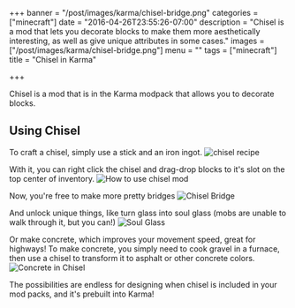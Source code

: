 +++
banner = "/post/images/karma/chisel-bridge.png"
categories = ["minecraft"]
date = "2016-04-26T23:55:26-07:00"
description = "Chisel is a mod that lets you decorate blocks to make them more aesthetically interesting, as well as give unique attributes in some cases."
images = ["/post/images/karma/chisel-bridge.png"]
menu = ""
tags = ["minecraft"]
title = "Chisel in Karma"

+++

Chisel is a mod that is in the Karma modpack that allows you to decorate blocks.
<!--more-->

## Using Chisel

To craft a chisel, simply use a stick and an iron ingot.
<img src="/post/images/karma/chisel-recipe.png" title="chisel recipe">

With it, you can right click the chisel and drag-drop blocks to it's slot on the top center of inventory.
<img src="/post/images/karma/chisel-usage.png" title="How to use chisel mod">

Now, you're free to make more pretty bridges
<img src="/post/images/karma/chisel-bridge.png" title="Chisel Bridge">

And unlock unique things, like turn glass into soul glass (mobs are unable to walk through it, but you can!)
<img src="/post/images/karma/soul-glass.png" title="Soul Glass">

Or make concrete, which improves your movement speed, great for highways! To make concrete, you simply need to cook gravel in a furnace, then use a chisel to transform it to asphalt or other concrete colors.
<img src="/post/images/karma/chisel-concrete.png" title="Concrete in Chisel">

The possibilities are endless for designing when chisel is included in your mod packs, and it's prebuilt into Karma!